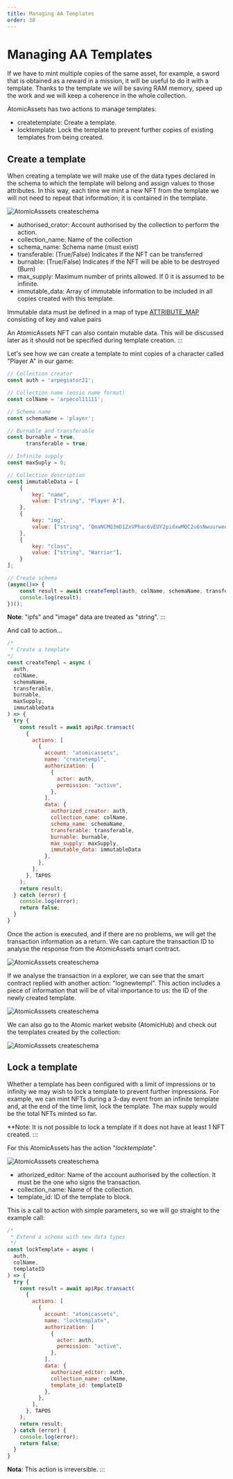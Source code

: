 ```yaml
---
title: Managing AA Templates
order: 38
---
```


# Managing AA Templates

If we have to mint multiple copies of the same asset, for example, a sword that is obtained as a reward in a mission, it will be useful to do it with a template. Thanks to the template we will be saving RAM memory, speed up the work and we will keep a coherence in the whole collection.

AtomicAssets has two actions to manage templates:
- createtemplate: Create a template.
- locktemplate: Lock the template to prevent further copies of existing templates from being created.

## Create a template

When creating a template we will make use of the data types declared in the schema to which the template will belong and assign values to those attributes. In this way, each time we mint a new NFT from the template we will not need to repeat that information; it is contained in the template.

![AtomicAsssets createschema](/assets/images/tutorials/howto_atomicassets/createtempl_atomicassets.png)

- authorised_crator: Account authorised by the collection to perform the action.
- collection_name: Name of the collection
- schema_name: Schema name (must exist)
- transferable: (True/False) Indicates if the NFT can be transferred
- burnable: (True/False) Indicates if the NFT will be able to be destroyed (Burn)
- max_supply: Maximum number of prints allowed. If 0 it is assumed to be infinite.
- immutable_data: Array of immutable information to be included in all copies created with this template.

Immutable data must be defined in a map of type [ATTRIBUTE_MAP](https://github.com/pinknetworkx/atomicassets-contract/wiki/Custom-Types#attribute_map) consisting of key and value pairs

An AtomicAssets NFT can also contain mutable data. This will be discussed later as it should not be specified during template creation.
:::

Let's see how we can create a template to mint copies of a character called "Player A" in our game:

```js
// Collection creator
const auth = 'arpegiator21';

// Collection name (eosio name format)
const colName = 'arpecol11111';

// Schema name
const schemaName = 'player';

// Burnable and transferable
const burnable = true,
      transferable = true;

// Infinite supply
const maxSuply = 0;

// Collection description
const immutableData = [
    {
        key: "name",
        value: ["string", "Player A"],
    },
    {
        key: "img",
        value: ["string", "QmaNCMQ3mD1ZxVPhac6vEUY2pidxwMQC2u6sNwuurweeJ5"],
    },
    {
        key: "class",
        value: ["string", "Warrior"],
    }
];

// Create schema
(async()=> {
    const result = await createTempl(auth, colName, schemaName, transferable, burnable, maxSuply, immutableData);
    console.log(result);
})();
``` 
**Note**: "ipfs" and "image" data are treated as "string".
:::

And call to action...
```js
/* 
 * Create a template
*/
const createTempl = async (
  auth,
  colName,
  schemaName,
  transferable,
  burnable,
  maxSupply,
  immutableData
) => {
  try {
    const result = await apiRpc.transact(
      {
        actions: [
          {
            account: "atomicassets",
            name: "createtempl",
            authorization: [
              {
                actor: auth,
                permission: "active",
              },
            ],
            data: {
              authorized_creator: auth,
              collection_name: colName,
              schema_name: schemaName,
              transferable: transferable,
              burnable: burnable,
              max_supply: maxSupply,
              immutable_data: immutableData
            },
          },
        ],
      }, TAPOS
    );
    return result;
  } catch (error) {
    console.log(error);
    return false;
  }
}
```
Once the action is executed, and if there are no problems, we will get the transaction information as a return. We can capture the transaction ID to analyse the response from the AtomicAssets smart contract.

![AtomicAsssets createschema](/assets/images/tutorials/howto_atomicassets/transaction_id.png)

If we analyse the transaction in a explorer, we can see that the smart contract replied with another action: "lognewtempl". This action includes a piece of information that will be of vital importance to us: the ID of the newly created template.

![AtomicAsssets createschema](/assets/images/tutorials/howto_atomicassets/template_id_traces.png)

We can also go to the Atomic market website (AtomicHub) and check out the templates created by the collection:

![AtomicAsssets createschema](/assets/images/tutorials/howto_atomicassets/template_view.png)

## Lock a template

Whether a template has been configured with a limit of impressions or to infinity we may wish to lock a template to prevent further impressions. For example, we can mint NFTs during a 3-day event from an infinite template and, at the end of the time limit, lock the template. The max supply would be the total NFTs minted so far.

**Note: It is not possible to lock a template if it does not have at least 1 NFT created.
:::

For this AtomicAssets has the action "*locktemplate*".

![AtomicAsssets createschema](/assets/images/tutorials/howto_atomicassets/locktemplate_atomicassets.png)

- athorized_editor: Name of the account authorised by the collection. It must be the one who signs the transaction.
- collection_name: Name of the collection.
- template_id: ID of the template to block.

This is a call to action with simple parameters, so we will go straight to the example call:

```js
/* 
 * Extend a schema with new data types
 */
const lockTemplate = async ( 
  auth,
  colName,
  templateID
) => {
  try {
    const result = await apiRpc.transact(
      {
        actions: [
          {
            account: "atomicassets",
            name: "locktemplate",
            authorization: [
              {
                actor: auth,
                permission: "active",
              },
            ],
            data: {
              authorized_editor: auth,
              collection_name: colName,
              template_id: templateID
            },
          },
        ],
      }, TAPOS
    );
    return result;
  } catch (error) {
    console.log(error);
    return false;
  }
}
```

**Nota**: This action is irreversible.
:::
